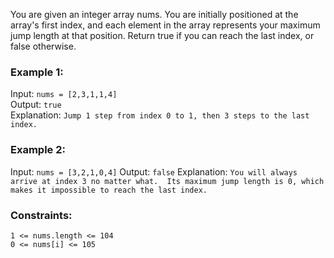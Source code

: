 You are given an integer array nums. You are initially positioned at the array's first index, and each element in the array represents your maximum jump length at that position.
Return true if you can reach the last index, or false otherwise.  

### Example 1:
Input: `nums = [2,3,1,1,4]`  
Output: `true`  
Explanation: `Jump 1 step from index 0 to 1, then 3 steps to the last index.`  


### Example 2:
Input: `nums = [3,2,1,0,4]`
Output: `false`
Explanation: `You will always arrive at index 3 no matter what. 
Its maximum jump length is 0, which makes it impossible to reach the last index.`  
 

### Constraints:
`1 <= nums.length <= 104`  
`0 <= nums[i] <= 105`  
